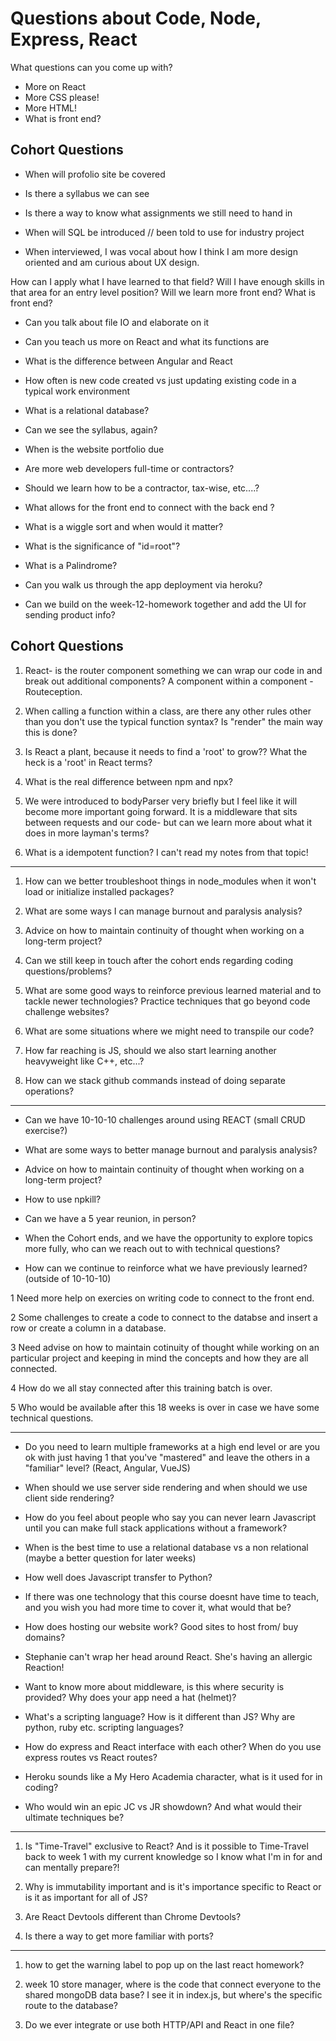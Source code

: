 # Questions about Code, Node, Express, React

What questions can you come up with?
- More on React
- More CSS please!
- More HTML!
- What is front end?
 
## Cohort Questions

- When will profolio site be covered

- Is there a syllabus we can see

- Is there a way to know what assignments we still need to hand in

- When will SQL be introduced // been told to use for industry project

- When interviewed, I was vocal about how I think I am more design oriented and am curious about UX design. 
 
 How can I apply what I have learned to that field?
 Will I have enough skills in that area for an entry level position? 
 Will we learn more front end? 
 What is front end?

- Can you talk about file IO and elaborate on it

- Can you teach us more on React and what its functions are

- What is the difference between Angular and React

- How often is new code created vs just updating existing code in a typical work environment

- What is a relational database?

- Can we see the syllabus, again?

- When is the website portfolio due

- Are more web developers full-time or contractors?

- Should we learn how to be a contractor, tax-wise, etc....?

- What allows for the front end to connect with the back end ?

- What is a wiggle sort and when would it matter?

- What is the significance of "id=root"?

- What is a Palindrome?

- Can you walk us through the app deployment via heroku?

- Can we build on the week-12-homework together and add the UI for sending product info?

## Cohort Questions

1. React- is the router component something we can wrap our code in and break out additional components? A component within a component - Routeception.

2. When calling a function within a class, are there any other rules other than you don't use the typical function syntax? Is "render" the main way this is done?

3. Is React a plant, because it needs to find a 'root' to grow?? What the heck is a 'root' in React terms?

4. What is the real difference between npm and npx?

5. We were introduced to bodyParser very briefly but I feel like it will become more important going forward. It is a middleware that sits between requests and our code- but can we learn more about what it does in more layman's terms?

6. What is a idempotent function? I can't read my notes from that topic!

----

1. How can we better troubleshoot things in node_modules when it won't load or initialize installed packages?

2. What are some ways I can manage burnout and paralysis analysis?

3. Advice on how to maintain continuity of thought when working on a long-term project?

4. Can we still keep in touch after the cohort ends regarding coding questions/problems?

5. What are some good ways to reinforce previous learned material and to tackle newer technologies? Practice techniques that go beyond code challenge websites? 

6. What are some situations where we might need to transpile our code?

7. How far reaching is JS, should we also start learning another heavyweight like C++, etc...?

8. How can we stack github commands instead of doing separate operations?

----

- Can we have 10-10-10 challenges around using REACT (small CRUD exercise?)

- What are some ways to better manage burnout and paralysis analysis?

- Advice on how to maintain continuity of thought when working on a long-term project?

- How to use npkill?

- Can we have a 5 year reunion, in person?

- When the Cohort ends, and we have the opportunity to explore topics more fully, who can we reach out to with technical questions?

- How can we continue to reinforce what we have previously learned? (outside of 10-10-10)

1 Need more help on exercies on writing code to connect to the front end.

2 Some challenges to create a code to connect to the databse and insert a row or create a column in a database.

3 Need advise on how to maintain cotinuity of thought while working on an particular project and keeping in mind the concepts and how they are all connected.

4 How do we all stay connected after this training batch is over.

5 Who would be available after this 18 weeks is over in case we have some technical questions.

-----

- Do you need to learn multiple frameworks at a high end level or are you ok with just having 1 that you've "mastered" and leave the others in a "familiar" level? (React, Angular, VueJS)

- When should we use server side rendering and when should we use client side rendering?

- How do you feel about people who say you can never learn Javascript until you can make full stack applications without a framework?

- When is the best time to use a relational database vs a non relational (maybe a better question for later weeks)

- How well does Javascript transfer to Python?

- If there was one technology that this course doesnt have time to teach, and you wish you had more time to cover it, what would that be?

- How does hosting our website work? Good sites to host from/ buy domains?

- Stephanie can't wrap her head around React. She's having an allergic Reaction!

- Want to know more about middleware, is this where security is provided? Why does your app need a hat (helmet)?

- What's a scripting language? How is it different than JS? Why are python, ruby etc. scripting languages?

- How do express and React interface with each other? When do you use express routes vs React routes?

- Heroku sounds like a My Hero Academia character, what is it used for in coding?

- Who would win an epic JC vs JR showdown? And what would their ultimate techniques be?

----

1. Is "Time-Travel" exclusive to React? And is it possible to Time-Travel back to week 1 with my current knowledge so I know what I'm in for and can mentally prepare?!

2. Why is immutability important and is it's importance specific to React or is it as important for all of JS?

3. Are React Devtools different than Chrome Devtools?

4. Is there a way to get more familiar with ports?

----

1. how to get the warning label to pop up on the last react homework?

2. week 10 store manager, where is the code that connect everyone to the shared mongoDB data base? I see it in index.js, but where's the specific route to the database?

3. Do we ever integrate or use both HTTP/API and React in one file?

